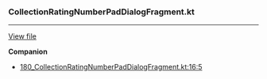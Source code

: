 ### CollectionRatingNumberPadDialogFragment.kt
---
[View file](../files/180_CollectionRatingNumberPadDialogFragment.kt)

**Companion**

 - [180_CollectionRatingNumberPadDialogFragment.kt:16:5](../files/180_CollectionRatingNumberPadDialogFragment.kt#L16)
